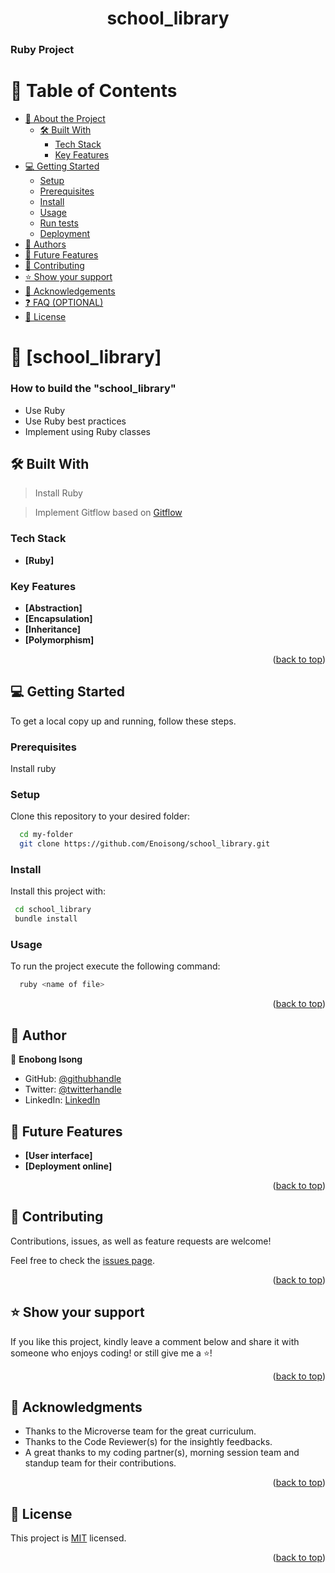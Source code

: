  <a name="readme-top"></a>
 <div align="center">
   <h1><b>school_library</b></h1>
  </div>

  <h3>Ruby Project</h3>

 # 📗 Table of Contents
- [📖 About the Project](#about-project)
  - [🛠 Built With](#built-with)
    - [Tech Stack](#tech-stack) 
    - [Key Features](#key-features) 
- [💻 Getting Started](#getting-started)
  - [Setup](#setup)
  - [Prerequisites](#prerequisites)
  - [Install](#install)
  - [Usage](#usage)
  - [Run tests](#run-tests)
  - [Deployment](#triangular_flag_on_post-deployment)
- [👥 Authors](#authors)
- [🔭 Future Features](#future-features)
- [🤝 Contributing](#contributing)
- [⭐️ Show your support](#support)
- [🙏 Acknowledgements](#acknowledgements)
- [❓ FAQ (OPTIONAL)](#faq)
- [📝 License](#license)

<!-- PROJECT DESCRIPTION -->
# 📖 [school_library] <a name="about-project"></a> 
 
 ### How to build the "school_library"

 - Use Ruby
 - Use Ruby best practices
 - Implement using Ruby classes

 ## 🛠 Built With <a name="built-with"></a>

 > Install Ruby

 > Implement Gitflow based on <a href="https://github.com/microverseinc/curriculum-transversal-skills/blob/main/git-github/articles/gitflow.md">Gitflow</a> 

 ### Tech Stack <a name="tech-stack"></a>
 
  - **[Ruby]**
 

 ### Key Features <a name="key-features"></a>

  - **[Abstraction]**
  - **[Encapsulation]**
  - **[Inheritance]**
  - **[Polymorphism]**
  
  <p align="right">(<a href="#readme-top">back to top</a>)</p>

 <!-- GETTING STARTED -->

## 💻 Getting Started <a name="getting-started"></a>

To get a local copy up and running, follow these steps.


### Prerequisites

Install ruby

### Setup

Clone this repository to your desired folder:

```sh
  cd my-folder
  git clone https://github.com/Enoisong/school_library.git
```

### Install

Install this project with: 

```sh
 cd school_library
 bundle install
```

### Usage

To run the project execute the following command:

```sh
  ruby <name of file>
```
 
<p align="right">(<a href="#readme-top">back to top</a>)</p>

<!-- AUTHORS -->
## 👥 Author <a name="author"></a> 
 
👤 **Enobong Isong**
 - GitHub: [@githubhandle](https://github.com/Enoisong)
- Twitter: [@twitterhandle](https://twitter.com/Enobongmisong)
- LinkedIn: [LinkedIn](https://www.linkedin.com/in/enobong-isong/)


## 🔭 Future Features <a name="future-features"></a> 
 
- **[User interface]**
- **[Deployment online]**

 
<p align="right">(<a href="#readme-top">back to top</a>)</p>

<!-- CONTRIBUTING -->

## 🤝 Contributing <a name="contributing"></a>

Contributions, issues, as well as feature requests are welcome!

Feel free to check the [issues page](../../issues/).

<p align="right">(<a href="#readme-top">back to top</a>)</p>

<!-- SUPPORT -->
## ⭐️ Show your support <a name="support"></a>

If you like this project, kindly leave a comment below and share it with
someone who enjoys coding! or still give me a ⭐️!

<p align="right">(<a href="#readme-top">back to top</a>)</p>

<!-- ACKNOWLEDGEMENTS -->
## 🙏 Acknowledgments <a name="acknowledgements"></a>
 
-	Thanks to the Microverse team for the great curriculum.
-	Thanks to the Code Reviewer(s) for the insightly feedbacks.
-	A great thanks to my coding partner(s), morning session team 
    and standup team for their contributions.

<p align="right">(<a href="#readme-top">back to top</a>)</p>
 
## 📝 License <a name="license"></a> 

This project is [MIT](./MIT.md) licensed.

<p align="right">(<a href="#readme-top">back to top</a>)</p>
